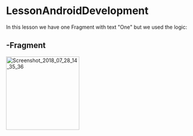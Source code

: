 # LessonAndroidDevelopment
In this lesson we have one Fragment with text "One" but we used the logic:

   ## -Fragment
   
   <a href="https://ibb.co/n7mCzT">
   <img src="https://image.ibb.co/is8QKT/Screenshot_2018_07_28_14_35_36.png" alt="Screenshot_2018_07_28_14_35_36" border="0" width=200></a>
